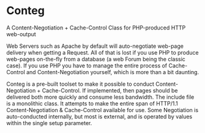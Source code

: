 # Conteg
A Content-Negotiation + Cache-Control Class for PHP-produced HTTP web-output

Web Servers such as Apache by default will auto-negotiate web-page delivery when getting a Request. All of that is lost if you use PHP to produce web-pages on-the-fly from a database (a web Forum being the classic case). If you use PHP you have to manage the entire process of Cache-Control and Content-Negotiation yourself, which is more than a bit daunting.

Conteg is a pre-built toolset to make it possible to conduct Content-Negotiation + Cache-Control. If implemented, then pages should be delivered both more quickly and consume less bandwidth. The include file is a monolithic class. It attempts to make the entire span of HTTP/1.1 Content-Negotiation & Cache-Control available for use. Some Negotiation is auto-conducted internally, but most is external, and is operated by values within the single setup parameter.
